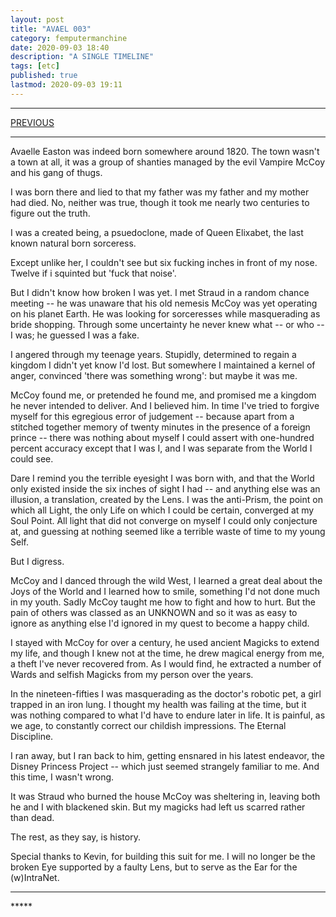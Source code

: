 ```yaml
---
layout: post
title: "AVAEL 003"
category: femputermanchine
date: 2020-09-03 18:40
description: "A SINGLE TIMELINE"
tags: [etc]
published: true
lastmod: 2020-09-03 19:11
---
```


*****

<span class="fpmc-nav-prev"><a href="{{ 'avaelleeaston-0' | prepend: site.baseurl }}">PREVIOUS</a>

*****

Avaelle Easton was indeed born somewhere around 1820. The town wasn't a town at all, it was a group of shanties managed by the evil Vampire McCoy and his gang of thugs.

I was born there and lied to that my father was my father and my mother had died. No, neither was true, though it took me nearly two centuries to figure out the truth.

I was a created being, a psuedoclone, made of Queen Elixabet, the last known natural born sorceress.

Except unlike her, I couldn't see but six fucking inches in front of my nose. Twelve if i squinted but 'fuck that noise'.

But I didn't know how broken I was yet. I met Straud in a random chance meeting -- he was unaware that his old nemesis McCoy was yet operating on his planet Earth. He was looking for sorceresses while masquerading as bride shopping. Through some uncertainty he never knew what -- or who -- I was; he guessed I was a fake. 

I angered through my teenage years. Stupidly, determined to regain a kingdom I didn't yet know I'd lost. But somewhere I maintained a kernel of anger, convinced 'there was something wrong': but maybe it was me.

McCoy found me, or pretended he found me, and promised me a kingdom he never intended to deliver. And I believed him. In time I've tried to forgive myself for this egregious error of judgement -- because apart from a stitched together memory of twenty minutes in the presence of a foreign prince -- there was nothing about myself I could assert with one-hundred percent accuracy except that I was I, and I was separate from the World I could see. 

Dare I remind you the terrible eyesight I was born with, and that the World only existed inside the six inches of sight I had -- and anything else was an illusion, a translation, created by the Lens. I was the anti-Prism, the point on which all Light, the only Life on which I could be certain, converged at my Soul Point. All light that did not converge on myself I could only conjecture at, and guessing at nothing seemed like a terrible waste of time to my young Self.

But I digress.

McCoy and I danced through the wild West, I learned a great deal about the Joys of the World and I learned how to smile, something I'd not done much in my youth. Sadly McCoy taught me how to fight and how to hurt. But the pain of others was classed as an UNKNOWN and so it was as easy to ignore as anything else I'd ignored in my quest to become a happy child.

I stayed with McCoy for over a century, he used ancient Magicks to extend my life, and though I knew not at the time, he drew magical energy from me, a theft I've never recovered from. As I would find, he extracted a number of Wards and selfish Magicks from my person over the years. 

In the nineteen-fifties I was masquerading as the doctor's robotic pet, a girl trapped in an iron lung. I thought my health was failing at the time, but it was nothing compared to what I'd have to endure later in life. It is painful, as we age, to constantly correct our childish impressions. The Eternal Discipline.

I ran away, but I ran back to him, getting ensnared in his latest endeavor, the Disney Princess Project -- which just seemed strangely familiar to me. And this time, I wasn't wrong.

It was Straud who burned the house McCoy was sheltering in, leaving both he and I with blackened skin. But my magicks had left us scarred rather than dead. 

The rest, as they say, is history.

Special thanks to Kevin, for building this suit for me. I will no longer be the broken Eye supported by a faulty Lens, but to serve as the Ear for the (w)IntraNet.


*****
<div class="fpmc-nav">

<!--<span class="fpmc-nav-next"><a href="{{ 'myrtle-ii' | prepend: site.baseurl }}">NEXT</a></span> -->

</div>
*****

